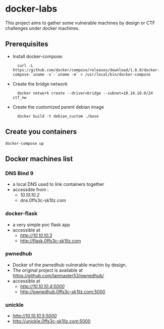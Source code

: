 # docker-labs

This project aims to gather some vulnerable machines by design or CTF challenges under docker machines. 

## Prerequisites

- Install docker-compose:

		curl -L https://github.com/docker/compose/releases/download/1.8.0/docker-compose-`uname -s`-`uname -m` > /usr/local/bin/docker-compose


- Create the bridge network

    	docker network create --driver=bridge --subnet=10.10.10.0/24 ctf_nw

- Create the customized parent debian image

    	docker build -t debian_custom ./base

## Create you containers

    docker-compose up
 
## Docker machines list

### DNS Bind 9

- a local DNS used to link containers together
- accessible from :
    - *10.10.10.2*
    - dns.0ffs3c-sk1llz.com

### docker-flask

- a very simple poc flask app
- accessible at 
    - *http://10.10.10.3*
    - http://flask.0ffs3c-sk1llz.com

### pwnedhub

- Docker of the pwnedhub vulnerable machin by design.
- The original project is available at https://github.com/lanmaster53/pwnedhub/
- accessible at 
    - *http://10.10.10.4:5000*
    - http://pwnedhub.0ffs3c-sk1llz.com:5000

### unickle

- *http://10.10.10.5:5000*
- http://unickle.0ffs3c-sk1llz.com:5000
